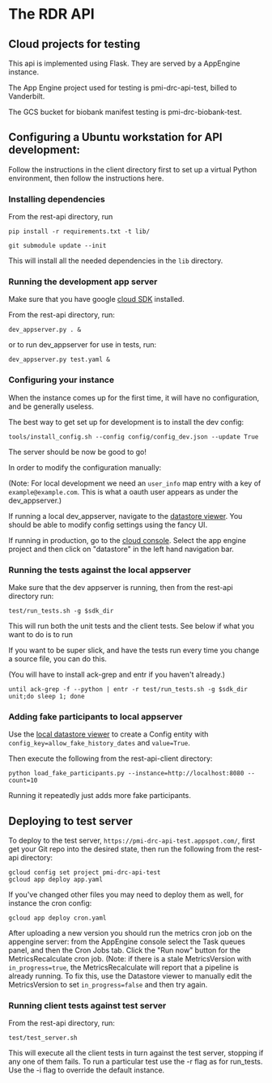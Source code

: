# The RDR API

## Cloud projects for testing

This api is implemented using Flask. They are served by a AppEngine instance.

The App Engine project used for testing is pmi-drc-api-test, billed to Vanderbilt. 

The GCS bucket for biobank manifest testing is pmi-drc-biobank-test.

## Configuring a Ubuntu workstation for API development:

Follow the instructions in the client directory first to set up a
virtual Python environment, then follow the instructions here.

### Installing dependencies
From the rest-api directory, run
```Shell
pip install -r requirements.txt -t lib/

git submodule update --init
```
This will install all the needed dependencies in the `lib` directory.

### Running the development app server
Make sure that you have google [cloud SDK](https://cloud.google.com/sdk/downloads) installed.

From the rest-api directory, run:

```Shell
dev_appserver.py . &
```

or to run dev_appserver for use in tests, run:

```Shell
dev_appserver.py test.yaml &
```

### Configuring your instance

When the instance comes up for the first time, it will have no configuration, and be generally useless.

The best way to get set up for development is to install the dev config:

```Shell
tools/install_config.sh --config config/config_dev.json --update True
```
The server should be now be good to go!

In order to modify the configuration manually:

(Note: For local development we need an `user_info` map entry with a key of
`example@example.com`.  This is what a oauth user appears as under the
dev_appserver.)


If running a local dev_appserver, navigate to the
[datastore viewer](http://localhost:8000/datastore?kind=Config).
You should be able to modify config settings using the fancy UI.

If running in production, go to the
[cloud console](https://console.cloud.google.com).  Select the app engine
project and then click on "datastore" in the left hand navigation bar.

### Running the tests against the local appserver
Make sure that the dev appserver is running, then from the rest-api directory run:
```Shell
test/run_tests.sh -g $sdk_dir
```

This will run both the unit tests and the client tests. See below if what you want to do is to run 

If you want to be super slick, and have the tests run every time you change a
source file, you can do this.

(You will have to install ack-grep and entr if you haven't already.)

```Shell
until ack-grep -f --python | entr -r test/run_tests.sh -g $sdk_dir unit;do sleep 1; done
```

### Adding fake participants to local appserver

Use the [local datastore viewer](http://localhost:8000/datastore?kind=Config) 
to create a Config entity with
`config_key=allow_fake_history_dates` and `value=True`.

Then execute the following from the rest-api-client directory:
```Shell
python load_fake_participants.py --instance=http://localhost:8080 --count=10
```
Running it repeatedly just adds more fake participants.

## Deploying to test server

To deploy to the test server, `https://pmi-drc-api-test.appspot.com/`, first get your
Git repo into the desired state, then run the following from the rest-api directory:

```Shell
gcloud config set project pmi-drc-api-test
gcloud app deploy app.yaml
```

If you've changed other files you may need to deploy them as well, for instance the cron config:
```Shell
gcloud app deploy cron.yaml
```

After uploading a new version you should run the metrics cron job on the
appengine server: from the AppEngine console select the Task queues panel, and
then the Cron Jobs tab.  Click the "Run now" button for the MetricsRecalculate
cron job.  (Note: if there is a stale MetricsVersion with `in_progress=true`, the
MetricsRecalculate will report that a pipeline is already running.  To fix this,
use the Datastore viewer to manually edit the MetricsVersion to set
`in_progress=false` and then try again.

### Running client tests against test server

From the rest-api directory, run:

```Shell
test/test_server.sh
```

This will execute all the client tests in turn against the test server, stopping
if any one of them fails. To run a particular test use the -r flag as for
run_tests.  Use the -i flag to override the default instance.

